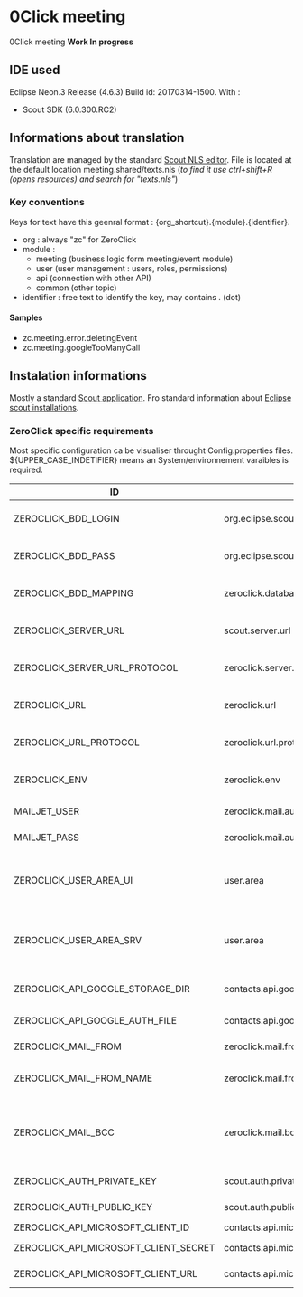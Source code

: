 # 0Click meeting
0Click meeting **Work In progress**


## IDE used
Eclipse Neon.3 Release (4.6.3) Build id: 20170314-1500.
With : 
- Scout SDK (6.0.300.RC2)

## Informations about translation
Translation are managed by the standard [Scout NLS editor](https://eclipsescout.github.io/6.0/technical-guide.html#texts).
File is located at the default location meeting.shared/texts.nls (*to find it use ctrl+shift+R (opens resources) and search for "texts.nls"*)

### Key conventions
Keys for text have this geenral format : {org_shortcut}.{module}.{identifier}.
- org : always "zc" for ZeroClick
- module : 
  - meeting (business logic form meeting/event module)
  - user (user management : users, roles, permissions)
  - api (connection with other API)
  - common (other topic)
- identifier : free text to identify the key, may contains . (dot)

#### Samples 
- zc.meeting.error.deletingEvent
- zc.meeting.googleTooManyCall

## Instalation informations
Mostly a standard [Scout application](https://eclipsescout.github.io/6.0/technical-guide.html#overview). Fro standard information about [Eclipse scout installations](https://eclipsescout.github.io/6.0/beginners-guide.html#apx-install_scout).

### ZeroClick specific requirements
Most specific configuration ca be visualiser throught Config.properties files. ${UPPER_CASE_INDETIFIER} means an System/environnement varaibles is required.

| ID | alias |Example | Location | Description | Default |
| -- | ----- | ------- | -------- | ----------- | ------- |
| ZEROCLICK_BDD_LOGIN | org.eclipse.scout.rt.server.services.common.jdbc.AbstractSqlService#username | mylogin | Server | The login to connect to DataBase | (empty) |
| ZEROCLICK_BDD_PASS | org.eclipse.scout.rt.server.services.common.jdbc.AbstractSqlService#password | The_password | Server | The password to connect to DataBase | (empty) |
| ZEROCLICK_BDD_MAPPING | zeroclick.database.jdbc.mapping.name | jdbc:postgresql://127.0.0.1:5432/zcdev | Server | Mapping to conenct to the DataBase | jdbc:derby:memory:zeroclick-database |
| ZEROCLICK_SERVER_URL | scout.server.url | http://localhost:8080 | Client | BackEnd server URL use by UI servers | (empty) |
| ZEROCLICK_SERVER_URL_PROTOCOL | zeroclick.server.url.protocol | http | Client | BackEnd server protocol use by UI servers | (empty) |
| ZEROCLICK_URL | zeroclick.url | http://localhost:8080 | Client | Use to build full URL (for links in emails , ...) | http://localhost:8082 |
| ZEROCLICK_URL_PROTOCOL | zeroclick.url.protocol | http | Client | Use to build full URL (for links in emails , ...) | (empty) |
| ZEROCLICK_ENV | zeroclick.env | test, prod, local_dev1 | Client | used to inform the curent environnement kind | Local |
| MAILJET_USER |  zeroclick.mail.auth.user | 4f08eb4e3a2c9c2gt72f1e45f8c818dd | Client | Api user ID for Mailjet | (empty) |
| MAILJET_PASS |  zeroclick.mail.auth.password | c836bcbd553284320bf410fbc370a6d3 | Client | APi password for Mailjet | (empty) |
| ZEROCLICK_USER_AREA_UI | user.area | /var/zeroclick or ${user.home}/org.zeroclick.meeting.html.ui.dev | Client | Local storage for Scout Files, and root folder for other application specific files | (empty) |
| ZEROCLICK_USER_AREA_SRV | user.area | /var/zeroclick or ${user.home}/org.zeroclick.meeting.server.dev | Server | Local storage for Scout Files, and root folder for other application specific files | (empty) |
| ZEROCLICK_API_GOOGLE_STORAGE_DIR | contacts.api.google.user.storage.dir | ${user.area}/GoogleUserStorage | Client | Local Storage for Google User OAuth data | (empty) |
| ZEROCLICK_API_GOOGLE_AUTH_FILE | contacts.api.google.client.auth.file | ${user.area}/GoogleClientStorage/client_secret_zeroclick_dev.json | Client | Your (Google) app credential file | (empty) |
| ZEROCLICK_MAIL_FROM | zeroclick.mail.from | bob358@someProvider.com | Client | Mail who send email | admin@0click.org |
| ZEROCLICK_MAIL_FROM_NAME | zeroclick.mail.from.name | Bob from 0Click | Client | Name display in mail client for the sender | admin |
| ZEROCLICK_MAIL_BCC | zeroclick.mail.bcc | suport@someProvider.com | Client | in not empty will be bcc for all mail **Deprecated** use app parameter "bcc.support.email" instead | (empty) |
| ZEROCLICK_AUTH_PRIVATE_KEY | scout.auth.privatekey | MD4CAQAwEAYHKoZIzj0CAQYFK4EEAAoEJzAlAgEBBCCd+rjJjsljL61yQLposwb9wh+3cWmpttZgPUUFrRtR+w== | Client | private key (see SecurityUtility) | (empty) |
| ZEROCLICK_AUTH_PUBLIC_KEY | scout.auth.publickey | MFYwEAYHKoZIzj0CAQYFK4EEAAoDQgAEs2qqfky/9JpMzt1T5dg79QXFborYQ2Y7B45e1k/qGQboXY4oSAON2P6ijpnyPtaDhfp962ua9OomsbM9mSElIA== | Server | public key (see SecurityUtility) | (empty) |
| ZEROCLICK_API_MICROSOFT_CLIENT_ID | contacts.api.microsoft.client.id | feaa1131-18df-41cc-a693-c88c430167d3 | Client | Microsoft client ID | (empty) |
| ZEROCLICK_API_MICROSOFT_CLIENT_SECRET | contacts.api.microsoft.client.secret | sdf455$çsdfsz | Client | Microsoft client password | none |
| ZEROCLICK_API_MICROSOFT_CLIENT_URL | contacts.api.microsoft.callback.url | /api/microsoft/oauth2callback | Client | Internal ul to get Tokens | http://localhost:8082/api/microsoft/oauth2callback |
